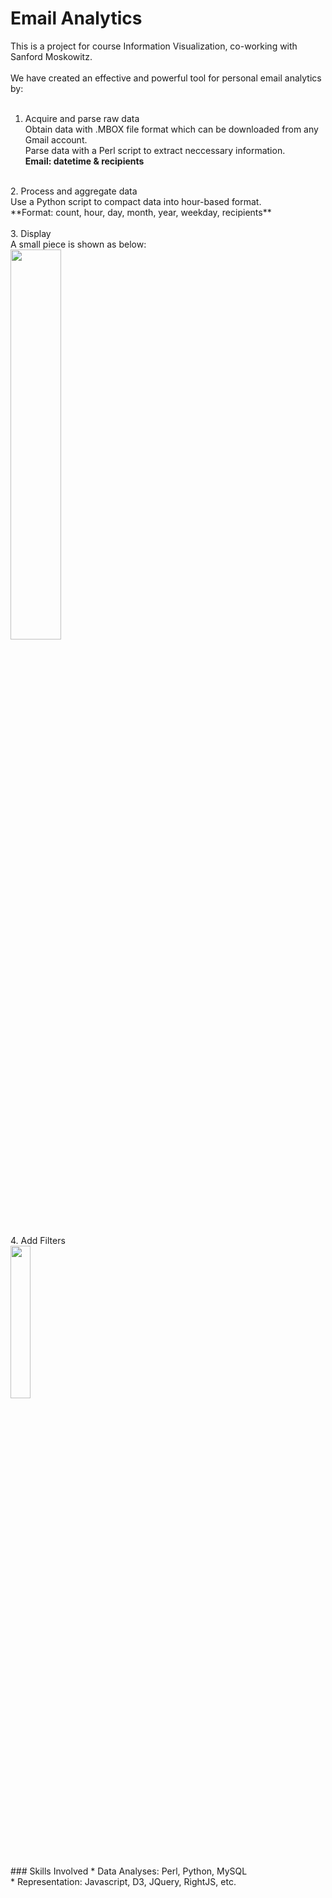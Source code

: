 # Email Analytics
This is a project for course Information Visualization, co-working with Sanford Moskowitz.<br />
<br />
We have created an effective and powerful tool for personal email analytics by:<br />
<br />
1. Acquire and parse raw data<br />
Obtain data with .MBOX file format which can be downloaded from any Gmail account.<br />
Parse data with a Perl script to extract neccessary information.<br />
**Email: datetime & recipients**<br />
<br />
2. Process and aggregate data<br />
Use a Python script to compact data into hour-based format.<br />
**Format: count, hour, day, month, year, weekday, recipients**<br />
<br />
3. Display<br />
A small piece is shown as below:<br />
<img src="https://github.com/legbird/email-analytics/blob/master/screenshots/may.png" width="40%" height="40%" /><br />
<br />
4. Add Filters<br />
<img src="https://github.com/legbird/email-analytics/blob/master/screenshots/filters.png" width="25%" height="25%" /><br />
<br />
### Skills Involved
* Data Analyses: Perl, Python, MySQL<br />
* Representation: Javascript, D3, JQuery, RightJS, etc.

